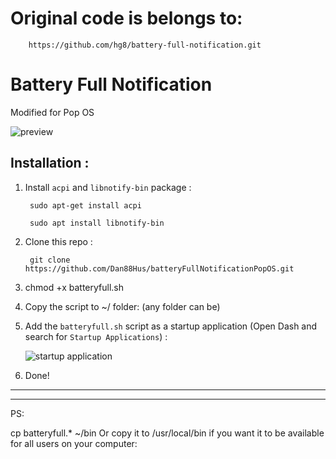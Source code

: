 # Original code is belongs to: 
        https://github.com/hg8/battery-full-notification.git


# Battery Full Notification
Modified for Pop OS

![preview](http://i.imgur.com/rVGMBK8.png)

## Installation :

1. Install `acpi` and `libnotify-bin` package :

        sudo apt-get install acpi

        sudo apt install libnotify-bin

2. Clone this repo :
        
        git clone https://github.com/Dan88Hus/batteryFullNotificationPopOS.git
        
3. chmod +x batteryfull.sh

4. Copy the script to ~/ folder: (any folder can be)

4. Add the `batteryfull.sh` script as a startup application (Open Dash and search for `Startup Applications`) :

    ![startup application](http://i.imgur.com/pWcq9TW.png)

5. Done!


----
--------------
PS:

cp batteryfull.* ~/bin
Or copy it to /usr/local/bin if you want it to be available for all users on your computer:


    
